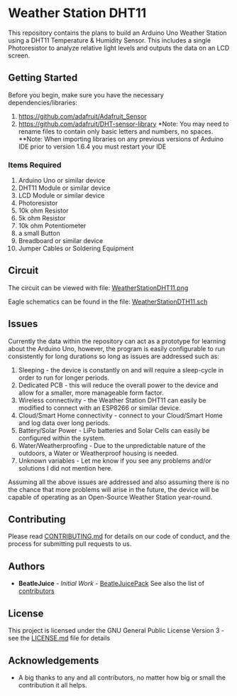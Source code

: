 # Weather Station DHT11

This repository contains the plans to build an Arduino Uno Weather Station using a DHT11 Temperature & Humidity Sensor.  This
includes a single Photoresistor to analyze relative light levels and outputs the data on an LCD screen.

## Getting Started

Before you begin, make sure you have the necessary dependencies/libraries:
1. https://github.com/adafruit/Adafruit_Sensor
2. https://github.com/adafruit/DHT-sensor-library
*Note: You may need to rename files to contain only basic letters and numbers, no spaces.
**Note: When importing libraries on any previous versions of Arduino IDE prior to version 1.6.4 you must restart your IDE

### Items Required

1. Arduino Uno or similar device
2. DHT11 Module or similar device
3. LCD Module or similar device
4. Photoresistor
5. 10k ohm Resistor
6. 5k ohm Resistor
7. 10k ohm Potentiometer
8. a small Button
9. Breadboard or similar device
10. Jumper Cables or Soldering Equipment

## Circuit

The circuit can be viewed with file: [WeatherStationDHT11.png](WeatherStationDHT11.png)

Eagle schematics can be found in the file: [WeatherStationDTH11.sch](WeatherStationDHT11.sch)

## Issues
Currently the data within the repository can act as a prototype for learning about the Arduino Uno, however, the program is 
easily configurable to run consistently for long durations so long as issues are addressed such as:

  1. Sleeping - the device is constantly on and will require a sleep-cycle in order to run for longer periods.
  2. Dedicated PCB - this will reduce the overall power to the device and allow for a smaller, more manageable form factor.
  3. Wireless connectivity - the Weather Station DHT11 can easily be modified to connect with an ESP8266 or similar device.
  4. Cloud/Smart Home connectivity - connect to your Cloud/Smart Home and log data over long periods.
  5. Battery/Solar Power - LiPo batteries and Solar Cells can easily be configured within the system.
  6. Water/Weatherproofing - Due to the unpredictable nature of the outdoors, a Water or Weatherproof housing is needed.
  7. Unknown variables - Let me know if you see any problems and/or solutions I did not mention here.
  
Assuming all the above issues are addressed and also assuming there is no the chance that more problems will arise in the 
future, the device will be capable of operating as an Open-Source Weather Station year-round.

## Contributing

Please read [CONTRIBUTING.md](https://gist.github.com/BeatleJuicePack/47204bcc706e0e0c9e11d80e267f3d29) for details on our
code of conduct, and the process for submitting pull requests to us.

## Authors

* **BeatleJuice** - *Initial Work* - [BeatleJuicePack](https://github.com/BeatleJuicePack)
See also the list of [contributors](https://github.com/BeatleJuicePack/Arduino-Projects/contributors)

## License

This project is licensed under the GNU General Public License Version 3 - see the [LICENSE.md](LICENSE.md) file for details

## Acknowledgements

* A big thanks to any and all contributors, no matter how big or small the contribution it all helps.
